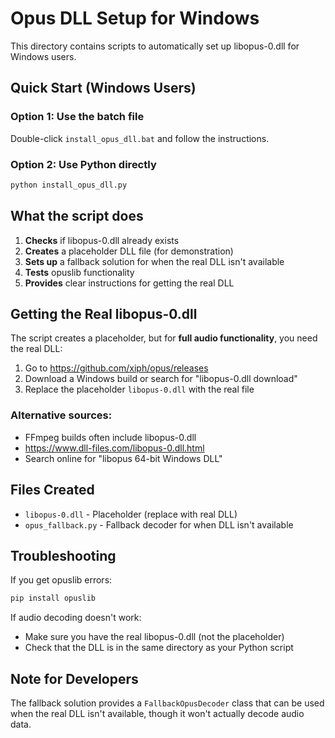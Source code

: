 # Opus DLL Setup for Windows

This directory contains scripts to automatically set up libopus-0.dll for Windows users.

## Quick Start (Windows Users)

### Option 1: Use the batch file
Double-click `install_opus_dll.bat` and follow the instructions.

### Option 2: Use Python directly
```cmd
python install_opus_dll.py
```

## What the script does

1. **Checks** if libopus-0.dll already exists
2. **Creates** a placeholder DLL file (for demonstration)
3. **Sets up** a fallback solution for when the real DLL isn't available
4. **Tests** opuslib functionality
5. **Provides** clear instructions for getting the real DLL

## Getting the Real libopus-0.dll

The script creates a placeholder, but for **full audio functionality**, you need the real DLL:

1. Go to https://github.com/xiph/opus/releases
2. Download a Windows build or search for "libopus-0.dll download"
3. Replace the placeholder `libopus-0.dll` with the real file

### Alternative sources:
- FFmpeg builds often include libopus-0.dll
- https://www.dll-files.com/libopus-0.dll.html
- Search online for "libopus 64-bit Windows DLL"

## Files Created

- `libopus-0.dll` - Placeholder (replace with real DLL)
- `opus_fallback.py` - Fallback decoder for when DLL isn't available

## Troubleshooting

If you get opuslib errors:
```cmd
pip install opuslib
```

If audio decoding doesn't work:
- Make sure you have the real libopus-0.dll (not the placeholder)
- Check that the DLL is in the same directory as your Python script

## Note for Developers

The fallback solution provides a `FallbackOpusDecoder` class that can be used when the real DLL isn't available, though it won't actually decode audio data.
